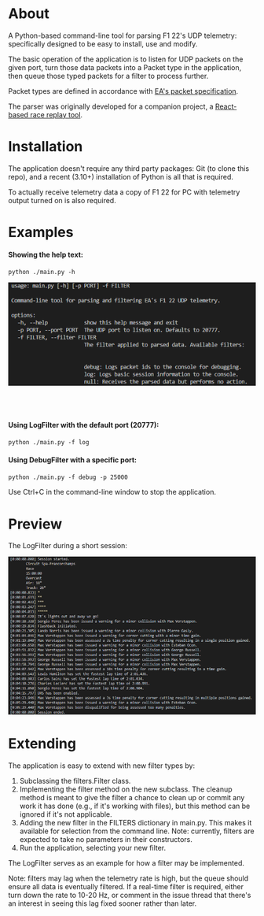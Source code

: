 <h1>About</h1>
<p>A Python-based command-line tool for parsing F1 22's UDP telemetry: specifically designed to be easy to install, use and modify.</p>
<p>The basic operation of the application is to listen for UDP packets on the given port, turn those data packets into a Packet type in the application, then queue those typed packets for a filter to process further.</p>
<p>Packet types are defined in accordance with <a href='https://answers.ea.com/t5/General-Discussion/F1-22-UDP-Specification/td-p/11551274'>EA's packet specification</a>.</p>
<p>The parser was originally developed for a companion project, a <a href="https://github.com/kens-git/race_replay">React-based race replay tool</a>.</p>


<h1>Installation</h1>
<p>The application doesn't require any third party packages: Git (to clone this repo), and a recent (3.10+) installation of Python is all that is required.</p>
<p>To actually receive telemetry data a copy of F1 22 for PC with telemetry output turned on is also required.</p>

<h1>Examples</h1>
<h4>Showing the help text:</h4>

```
python ./main.py -h
```
<img src='preview_images/help_text.png' />

<br/><br/>
<h4>Using LogFilter with the default port (20777):</h4>

```
python ./main.py -f log
```

<h4>Using DebugFilter with a specific port:</h4>

```
python ./main.py -f debug -p 25000
```

<p>Use Ctrl+C in the command-line window to stop the application.</p>

<h1>Preview</h1>
<p>The LogFilter during a short session:</p>
<img src="preview_images/log_filter.png">


<h1>Extending</h1>
<p>The application is easy to extend with new filter types by:</p>
<ol>
    <li>Subclassing the filters.Filter class.</li>
    <li>Implementing the filter method on the new subclass. The cleanup method is meant to give the filter a chance
    to clean up or commit any work it has done (e.g., if it's working with files), but this method can be ignored if it's not applicable.</li>
    <li>Adding the new filter in the FILTERS dictionary in main.py. This makes it available for selection from the command line. Note: currently, filters are expected to take no parameters in their constructors.</li>
    <li>Run the application, selecting your new filter.</li>
</ol>

<p>The LogFilter serves as an example for how a filter may be implemented.</p>

<p>Note: filters may lag when the telemetry rate is high, but the queue should ensure all data is eventually filtered. If a real-time filter is required, either turn down the rate to 10-20 Hz, or comment in the issue thread that there's an interest in seeing this lag fixed sooner rather than later.</p>
